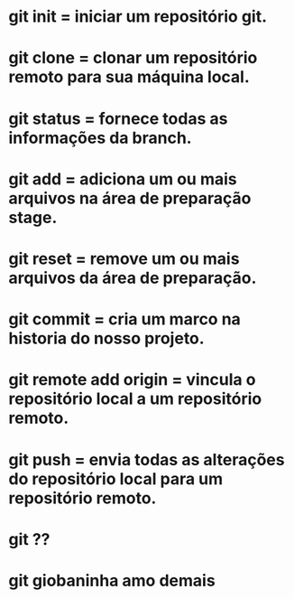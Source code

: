 # git init = iniciar um repositório git.

# git clone = clonar um repositório remoto para sua máquina local.

# git status = fornece todas as informações da branch.

# git add = adiciona um ou mais arquivos na área de preparação stage.

# git reset = remove um ou mais arquivos da área de preparação.

# git commit = cria um marco na historia do nosso projeto.

# git remote add origin = vincula o repositório local a um repositório remoto.

# git push = envia todas as alterações do repositório local para um repositório remoto.

# git ??

# git giobaninha amo demais
